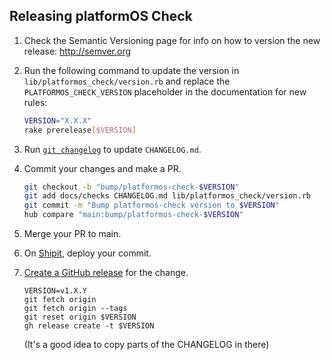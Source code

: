 ## Releasing platformOS Check

1. Check the Semantic Versioning page for info on how to version the new release: http://semver.org

2. Run the following command to update the version in `lib/platformos_check/version.rb` and replace the `PLATFORMOS_CHECK_VERSION` placeholder in the documentation for new rules:

   ```bash
   VERSION="X.X.X"
   rake prerelease[$VERSION]
   ```

3. Run [`git changelog`](https://github.com/tj/git-extras) to update `CHANGELOG.md`.

4. Commit your changes and make a PR.

   ```bash
   git checkout -b "bump/platformos-check-$VERSION"
   git add docs/checks CHANGELOG.md lib/platformos_check/version.rb
   git commit -m "Bump platformos-check version to $VERSION"
   hub compare "main:bump/platformos-check-$VERSION"
   ```

5. Merge your PR to main.

6. On [Shipit](https://shipit.shopify.io/shopify/platformos-check/rubygems), deploy your commit.

7. [Create a GitHub release](https://github.com/Shopify/platformos-check/releases/new) for the change.

   ```
   VERSION=v1.X.Y
   git fetch origin
   git fetch origin --tags
   git reset origin $VERSION
   gh release create -t $VERSION
   ```

   (It's a good idea to copy parts of the CHANGELOG in there)
